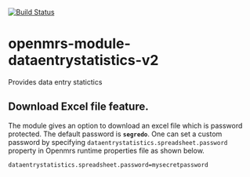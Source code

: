 [![Build Status](https://travis-ci.org/openmrs/openmrs-module-dataentrystatistics.svg?branch=master)](https://travis-ci.org/openmrs/openmrs-module-dataentrystatistics)
# openmrs-module-dataentrystatistics-v2
Provides data entry statictics

## Download Excel file feature.
The module gives an option to download an excel file which is password protected. The default password is **`segredo`**. One can set a custom password
by specifying `dataentrystatistics.spreadsheet.password` property in Openmrs runtime properties file as shown below.

```
dataentrystatistics.spreadsheet.password=mysecretpassword
```
